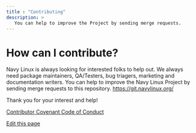 ```yaml
---
title : "Contributing"
description: >
   You can help to improve the Project by sending merge requests.
---
```


# How can I contribute?

Navy Linux is always looking for interested folks to help out. We always need package maintainers, QA/Testers, bug triagers, marketing and documentation writers. You can help to improve the Navy Linux Project by sending merge requests to this repository. https://git.navylinux.org/

Thank you for your interest and help!

[Contributor Covenant Code of Conduct][code-of-conduct]

[code-of-conduct]: /wiki/code-of-conduct

[Edit this page](https://git.navylinux.org/website/navylinux-org/-/blob/main/content/wiki/contribute.md)